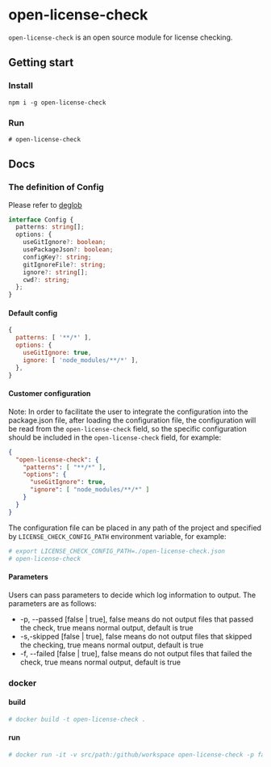 # open-license-check

`open-license-check` is an open source module for license checking.

## Getting start

### Install

`npm i -g open-license-check`

### Run

```shell
# open-license-check
```

## Docs

### The definition of Config

Please refer to [deglob](https://www.npmjs.com/package/deglob)

```typescript
interface Config {
  patterns: string[];
  options: {
    useGitIgnore?: boolean;
    usePackageJson?: boolean;
    configKey?: string;
    gitIgnoreFile?: string;
    ignore?: string[];
    cwd?: string;
  };
}
```

#### Default config

```javascript
{
  patterns: [ '**/*' ],
  options: {
    useGitIgnore: true,
    ignore: [ 'node_modules/**/*' ],
  },
}
```

#### Customer configuration

Note: In order to facilitate the user to integrate the configuration into the package.json file, after loading the configuration file, the configuration will be read from the `open-license-check` field, so the specific configuration should be included in the `open-license-check` field, for example:

```json
{
  "open-license-check": {
    "patterns": [ "**/*" ],
    "options": {
      "useGitIgnore": true,
      "ignore": [ "node_modules/**/*" ]
    }
  }
}
```

The configuration file can be placed in any path of the project and specified by `LICENSE_CHECK_CONFIG_PATH` environment variable, for example:

```bash
# export LICENSE_CHECK_CONFIG_PATH=./open-license-check.json
# open-license-check
```

#### Parameters

Users can pass parameters to decide which log information to output. The parameters are as follows:

- -p, --passed [false | true], false means do not output files that passed the check, true means normal output, default is true
- -s,-skipped [false | true], false means do not output files that skipped the checking, true means normal output, default is true
- -f, --failed [false | true], false means do not output files that failed the check, true means normal output, default is true

### docker

#### build

```bash
# docker build -t open-license-check .
```

#### run

```bash
# docker run -it -v src/path:/github/workspace open-license-check -p false
```
